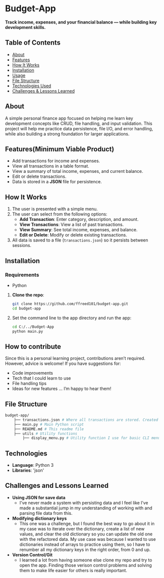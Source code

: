 # Budget-App
 **Track income, expenses, and your financial balance — while building key development skills.**

## Table of Contents
- [About](#about)
- [Features](#features)
- [How It Works](#how-it-works)
- [Installation](#installation)
- [Usage](#usage)
- [File Structure](#file-structure)
- [Technologies Used](#technologies-used)
- [Challenges & Lessons Learned](#challenges-and-lessons-learned)

## About
 A simple personal finance app focused on helping me learn key development concepts like CRUD, file handling, and input validation. This project will help me practice data persistence, file I/O, and error handling, while also building a strong foundation for larger applications.

## Features(Minimum Viable Product)
- Add transactions for income and expenses.
- View all transactions in a table format.
- View a summary of total income, expenses, and current balance.
- Edit or delete transactions.
- Data is stored in a **JSON** file for persistence.

## How It Works
1. The user is presented with a simple menu.
2. The user can select from the following options: 
   - **Add Transaction**: Enter category, description, and amount.
   - **View Transactions**: View a list of past transactions.
   - **View Summary**: See total income, expenses, and balance.
   - **Edit or Delete**: Modify or delete existing transactions.
3. All data is saved to a file (`transactions.json`) so it persists between sessions.

## Installation
### Requirements
- Python
1. **Clone the repo**:
   ```bash
   git clone https://github.com/ffreed101/budget-app.git
   cd budget-app
   ```
2. Set the command line to the app directory and run the app:
   ```bash
   cd C:/../Budget-App
   python main.py
   ```

## How to contribute
Since this is a personal learning project, contributions aren’t required. However, advice is welcome! If you have suggestions for:

 - Code improvements
 - Tech that I could learn to use
 - File handling tips
 - Ideas for new features
 ... I’m happy to hear them!


## File Structure
 ```bash
 budget-app/ 
     ├── transactions.json # Where all transactions are stored. Created on first startup.
     ├── main.py # Main Python script 
     ├── README.md # This readme file
     ├── utils # Utility functions
         ├── display_menu.py # Utility function I use for basic CLI menus
 ```
## Technologies
- **Language**: Python 3
- **Libraries**: 'json'

## Challenges and Lessons Learned
 - **Using JSON for save data**
   - I've never made a system with persisting data and I feel like I've made a substantial jump in my understanding of working with and parsing file data from this.
 - **Modifying dictionary keys**
   - This one was a challenge, but I found the best way to go about it in my case was to iterate over the dictionary, create a list of new values, and clear the old dictionary so you can update the old one with the refactored data. My use case was because I wanted to use dictionaries instead of arrays to practice using them, so I have to renumber all my dictionary keys in the right order, from 0 and up.
 - **Version Control/Git**
   - I learned a lot from having someone else clone my repo and try to open the app. Finding those verison control problems and solving them to make life easier for others is really important.